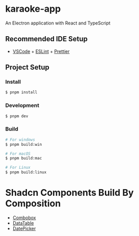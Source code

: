 # karaoke-app

An Electron application with React and TypeScript

## Recommended IDE Setup

- [VSCode](https://code.visualstudio.com/) + [ESLint](https://marketplace.visualstudio.com/items?itemName=dbaeumer.vscode-eslint) + [Prettier](https://marketplace.visualstudio.com/items?itemName=esbenp.prettier-vscode)

## Project Setup

### Install

```bash
$ pnpm install
```

### Development

```bash
$ pnpm dev
```

### Build

```bash
# For windows
$ pnpm build:win

# For macOS
$ pnpm build:mac

# For Linux
$ pnpm build:linux
```

# Shadcn Components Build By Composition

- [Combobox](https://ui.shadcn.com/docs/components/combobox)
- [DataTable](https://ui.shadcn.com/docs/components/data-table)
- [DatePicker](https://ui.shadcn.com/docs/components/date-picker)

